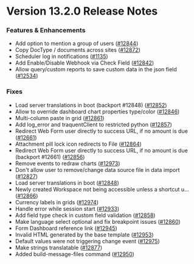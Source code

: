 # Version 13.2.0 Release Notes

### Features & Enhancements

- Add option to mention a group of users ([#12844](https://github.com/traquent/traquent/pull/12844))
- Copy DocType / documents across sites ([#12872](https://github.com/traquent/traquent/pull/12872))
- Scheduler log in notifications ([#1135](https://github.com/traquent/traquent/pull/1135))
- Add Enable/Disable Webhook via Check Field ([#12842](https://github.com/traquent/traquent/pull/12842))
- Allow query/custom reports to save custom data in the json field ([#12534](https://github.com/traquent/traquent/pull/12534))

### Fixes

- Load server translations in boot (backport #12848) ([#12852](https://github.com/traquent/traquent/pull/12852))
- Allow to override dashboard chart properties type/color ([#12846](https://github.com/traquent/traquent/pull/12846))
- Multi-column paste in grid ([#12861](https://github.com/traquent/traquent/pull/12861))
- Add log_error and traquentClient to restricted python ([#12857](https://github.com/traquent/traquent/pull/12857))
- Redirect Web Form user directly to success URL, if no amount is due ([#12661](https://github.com/traquent/traquent/pull/12661))
- Attachment pill lock icon redirects to File ([#12864](https://github.com/traquent/traquent/pull/12864))
- Redirect Web Form user directly to success URL, if no amount is due (backport #12661) ([#12856](https://github.com/traquent/traquent/pull/12856))
- Remove events to redraw charts ([#12973](https://github.com/traquent/traquent/pull/12973))
- Don't allow user to remove/change data source file in data import ([#12827](https://github.com/traquent/traquent/pull/12827))
- Load server translations in boot ([#12848](https://github.com/traquent/traquent/pull/12848))
- Newly created Workspace not being accessible unless a shortcut u… ([#12866](https://github.com/traquent/traquent/pull/12866))
- Currency labels in grids ([#12974](https://github.com/traquent/traquent/pull/12974))
- Handle error while session start ([#12933](https://github.com/traquent/traquent/pull/12933))
- Add field type check in custom field validation ([#12858](https://github.com/traquent/traquent/pull/12858))
- Make language select optional and fix breakpoint issues ([#12860](https://github.com/traquent/traquent/pull/12860))
- Form Dashboard reference link ([#12945](https://github.com/traquent/traquent/pull/12945))
- Invalid HTML generated by the base template ([#12953](https://github.com/traquent/traquent/pull/12953))
- Default values were not triggering change event ([#12975](https://github.com/traquent/traquent/pull/12975))
- Make strings translatable ([#12877](https://github.com/traquent/traquent/pull/12877))
- Added build-message-files command ([#12950](https://github.com/traquent/traquent/pull/12950))